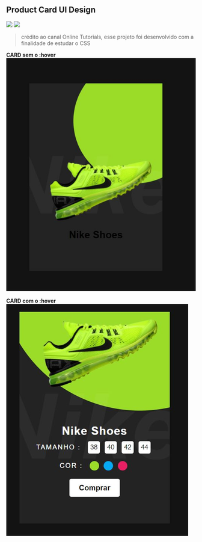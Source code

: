 ## Product Card UI Design
![](https://img.shields.io/badge/HTML5-E34F26?style=for-the-badge&logo=html5&logoColor=white) ![](https://img.shields.io/badge/CSS3-1572B6?style=for-the-badge&logo=css3&logoColor=white`)

> crédito ao canal Online Tutorials, esse projeto foi desenvolvido com a finalidade de estudar o CSS
> 
**CARD  sem o :hover**
![](img/1.jpg)

**CARD com o :hover**
![](img/2.jpg)